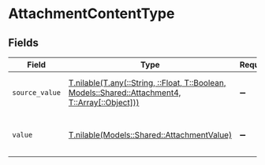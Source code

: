 # AttachmentContentType


## Fields

| Field                                                                                                                                            | Type                                                                                                                                             | Required                                                                                                                                         | Description                                                                                                                                      | Example                                                                                                                                          |
| ------------------------------------------------------------------------------------------------------------------------------------------------ | ------------------------------------------------------------------------------------------------------------------------------------------------ | ------------------------------------------------------------------------------------------------------------------------------------------------ | ------------------------------------------------------------------------------------------------------------------------------------------------ | ------------------------------------------------------------------------------------------------------------------------------------------------ |
| `source_value`                                                                                                                                   | [T.nilable(T.any(::String, ::Float, T::Boolean, Models::Shared::Attachment4, T::Array[::Object]))](../../models/shared/attachmentsourcevalue.md) | :heavy_minus_sign:                                                                                                                               | The source value of the content type.                                                                                                            | Text                                                                                                                                             |
| `value`                                                                                                                                          | [T.nilable(Models::Shared::AttachmentValue)](../../models/shared/attachmentvalue.md)                                                             | :heavy_minus_sign:                                                                                                                               | The content type of the attachment.                                                                                                              | text                                                                                                                                             |